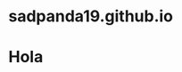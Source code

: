 # sadpanda19.github.io
<!DOCTYPE html>
<html>
<head>
  <title>Página web de ejemplo</title>
</head>
<body>
  <h1>Hola</h1>
</body>
</html>

